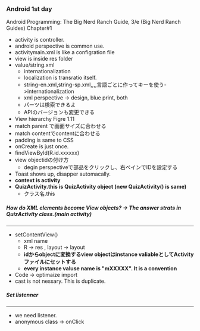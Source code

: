### Android 1st day

Android Programming: The Big Nerd Ranch Guide, 3/e (Big Nerd Ranch Guides) Chapter#1

- activity is controller.
- android perspective is common use.
- activitymain.xml is like a configration file
- view is inside res folder
- value/string.xml
  - internationalization
  - localization is  transratio itself.
  - string-en.xml,string-sp.xml,,,,言語ごとに作ってキーを使う->internationalization
  - xml perspective -> design, blue print, both
  - パーツは検索できるよ
  - APIのバージョンも変更できる
- View hierarchy Figre 1.11
- match parent で画面サイズに合わせる
- match contentでcontentに合わせる
- padding is same to CSS
- onCreate is just once.
- findViewById(R.id.xxxxxx)
- view objectidの付け方
  - degin perspectiveで部品をクリックし、右ペインでIDを設定する
- Toast shows up, disapper automacally.
- **context is activity**
- **QuizActivity.this is QuizActivity object (new QuizActivity() is same)**
  - クラス名.this

##### How do XML elements become View objects? -> The answer strats in QuizActivity class.(main activity)
---
- setContentView()
  - xml name
  - R -> res , layout -> layout
  - **idからobjectに変換するview objectはinstance valiableとしてActivityファイルにセットする**
  - **every instance valuse name is "mXXXXX". It is a convention**
- Code -> optimaize import
- cast is not nessary. This is duplicate.

##### Set listenner
---
- we need listener.
- anonymous class -> onClick

